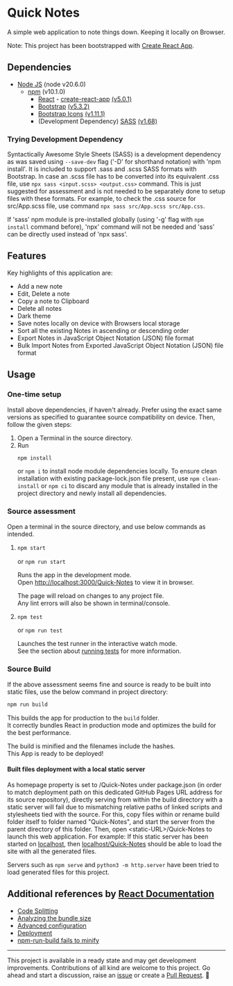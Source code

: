 # Quick Notes

A simple web application to note things down. Keeping it locally on Browser.

Note: This project has been bootstrapped with [Create React App](https://github.com/facebook/create-react-app).

## Dependencies

- [Node JS](https://nodejs.org) (node v20.6.0)
    - [npm](https://www.npmjs.com/) (v10.1.0)
        - [React](https://reactjs.org/) - [create-react-app](https://github.com/facebook/create-react-app) [(v5.0.1)](https://www.npmjs.com/package/create-react-app/v/5.0.1)
        - [Bootstrap](https://getbootstrap.com/) [(v5.3.2)](https://www.npmjs.com/package/bootstrap/v/5.3.2)
        - [Bootstrap Icons](https://icons.getbootstrap.com/) [(v1.11.1)](https://www.npmjs.com/package/bootstrap-icons/v/1.11.1)
        - (Development Dependency) [SASS](https://sass-lang.com/) [(v1.68)](https://www.npmjs.com/package/sass/v/1.68.0)

### Trying Development Dependency

Syntactically Awesome Style Sheets (SASS) is a development dependency as was saved using `--save-dev` flag ('-D' for shorthand notation) with 'npm install'. It is included to support .sass and .scss SASS formats with Bootstrap. In case an .scss file has to be converted into its equivalent .css file, use `npx sass <input.scss> <output.css>` command. This is just suggested for assessment and is not needed to be separately done to setup files with these formats.
For example, to check the .css source for src/App.scss file, use command ```npx sass src/App.scss src/App.css```.

If 'sass' npm module is pre-installed globally (using '-g' flag with `npm install` command before), 'npx' command will not be needed and 'sass' can be directly used instead of 'npx sass'.

## Features

Key highlights of this application are:

- Add a new note
- Edit, Delete a note
- Copy a note to Clipboard
- Delete all notes
- Dark theme
- Save notes locally on device with Browsers local storage
- Sort all the existing Notes in ascending or descending order
- Export Notes in JavaScript Object Notation (JSON) file format
- Bulk Import Notes from Exported JavaScript Object Notation (JSON) file format

## Usage

### One-time setup
Install above dependencies, if haven't already. Prefer using the exact same versions as specified to guarantee source compatibility on device. Then, follow the given steps:

1. Open a Terminal in the source directory.
2. Run
    ``` bash
    npm install
    ```
    or `npm i` to install node module dependencies locally. To ensure clean installation with existing package-lock.json file present, use `npm clean-install` or `npm ci` to discard any module that is already installed in the project directory and newly install all dependencies.

### Source assessment

Open a terminal in the source directory, and use below commands as intended.

1.  ``` bash
    npm start
    ```
    or `npm run start`

    Runs the app in the development mode.\
    Open [http://localhost:3000/Quick-Notes](http://localhost:3000/Quick-Notes) to view it in browser.

    The page will reload on changes to any project file.\
    Any lint errors will also be shown in terminal/console.

2.  ``` bash
    npm test
    ```
    or `npm run test`

    Launches the test runner in the interactive watch mode.\
    See the section about [running tests](https://facebook.github.io/create-react-app/docs/running-tests) for more information.

### Source Build

If the above assessment seems fine and source is ready to be built into static files, use the below command in project directory:

``` bash
npm run build
```

This builds the app for production to the `build` folder.\
It correctly bundles React in production mode and optimizes the build for the best performance.

The build is minified and the filenames include the hashes.\
This App is ready to be deployed!

#### Built files deployment with a local static server

As homepage property is set to /Quick-Notes under package.json (in order to match deployment path on this dedicated GitHub Pages URL address for its source repository), directly serving from within the build directory with a static server will fail due to mismatching relative paths of linked scripts and stylesheets tied with the source. For this, copy files within or rename build folder itself to folder named "Quick-Notes", and start the server from the parent directory of this folder. Then, open \<static-URL>/Quick-Notes to launch this web application. For example: If this static server has been started on [localhost](http://localhost), then [localhost/Quick-Notes](http://localhost/Quick-Notes) should be able to load the site with all the generated files.

Servers such as `npm serve` and `python3 -m http.server` have been tried to load generated files for this project.

## Additional references by [React Documentation](https://react.dev)

- [Code Splitting](https://facebook.github.io/create-react-app/docs/code-splitting)
- [Analyzing the bundle size](https://facebook.github.io/create-react-app/docs/analyzing-the-bundle-size)
- [Advanced configuration](https://facebook.github.io/create-react-app/docs/advanced-configuration)
- [Deployment](https://facebook.github.io/create-react-app/docs/deployment)
- [npm-run-build fails to minify](https://facebook.github.io/create-react-app/docs/troubleshooting#npm-run-build-fails-to-minify)

---

This project is available in a ready state and may get development improvements. Contributions of all kind are welcome to this project. 
Go ahead and start a discussion, raise an [issue](../../issues) or create a [Pull Request](../../pulls). :rocket:
